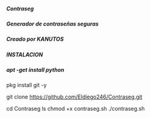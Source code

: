 ##### Contraseg
##### Generador de contraseñas seguras 
##### Creado por KANUTOS 
##### INSTALACION
##### apt -get install python
pkg install git -y

git clone https://github.com/Eldiego246/Contraseg.git

cd Contraseg
ls
chmod +x contraseg.sh
./contraseg.sh

